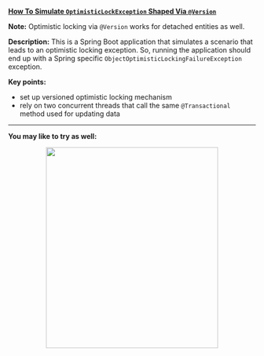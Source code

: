 **[How To Simulate `OptimisticLockException` Shaped Via `@Version`](https://github.com/AnghelLeonard/Hibernate-SpringBoot/tree/master/HibernateSpringBootSimulateVersionedOptimisticLocking)**

**Note:** Optimistic locking via `@Version` works for detached entities as well.

**Description:** This is a Spring Boot application that simulates a scenario that leads to an optimistic locking exception. So, running the application should end up with a Spring specific `ObjectOptimisticLockingFailureException` exception.

**Key points:**
- set up versioned optimistic locking mechanism
- rely on two concurrent threads that call the same `@Transactional` method used for updating data

-------------------------------

**You may like to try as well:**
<a href="https://leanpub.com/java-persistence-performance-illustrated-guide"><p align="center"><img src="https://github.com/AnghelLeonard/Hibernate-SpringBoot/blob/master/Java%20Persistence%20Performance%20Illustrated%20Guide.jpg" height="410" width="350"/></p></a>
